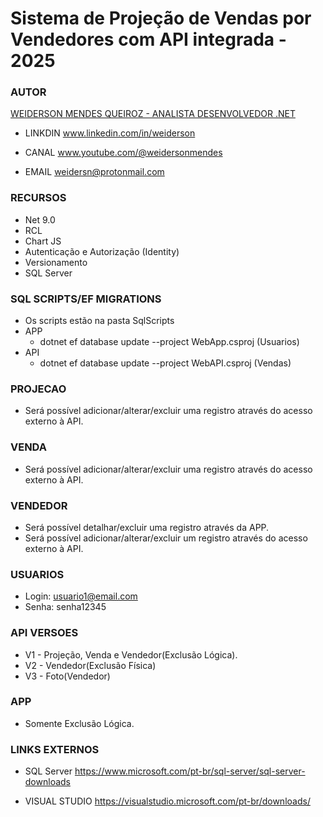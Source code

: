 # Sistema de Projeção de Vendas por Vendedores com API integrada - 2025

### AUTOR
<ins>WEIDERSON MENDES QUEIROZ - ANALISTA DESENVOLVEDOR .NET</ins>

+ LINKDIN www.linkedin.com/in/weiderson

+ CANAL www.youtube.com/@weidersonmendes

+ EMAIL weidersn@protonmail.com

### RECURSOS
+ Net 9.0
+ RCL
+ Chart JS  
+ Autenticação e Autorização (Identity)
+ Versionamento
+ SQL Server

### SQL SCRIPTS/EF MIGRATIONS
+ Os scripts estão na pasta SqlScripts
+ APP  
  - dotnet ef database update --project WebApp.csproj (Usuarios)
+ API 
  - dotnet ef database update --project WebAPI.csproj (Vendas)

### PROJECAO
+ Será possível adicionar/alterar/excluir uma registro através do acesso externo à API.

### VENDA
+ Será possível adicionar/alterar/excluir uma registro através do acesso externo à API.

### VENDEDOR
+ Será possível detalhar/excluir uma registro através da APP.
+ Será possível adicionar/alterar/excluir um registro através do acesso externo à API.

### USUARIOS
+ Login: usuario1@email.com 
+ Senha: senha12345 

### API VERSOES 
+ V1 - Projeção, Venda e Vendedor(Exclusão Lógica).
+ V2 - Vendedor(Exclusão Física)
+ V3 - Foto(Vendedor)

### APP 
+ Somente Exclusão Lógica.

### LINKS EXTERNOS
+ SQL Server
https://www.microsoft.com/pt-br/sql-server/sql-server-downloads

+ VISUAL STUDIO
https://visualstudio.microsoft.com/pt-br/downloads/
